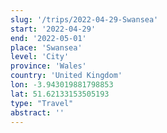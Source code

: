 ```yaml
---
slug: '/trips/2022-04-29-Swansea'
start: '2022-04-29'
end: '2022-05-01'
place: 'Swansea'
level: 'City'
province: 'Wales'
country: 'United Kingdom'
lon: -3.943019881798853
lat: 51.62133153505193
type: "Travel"
abstract: ''
---
```


